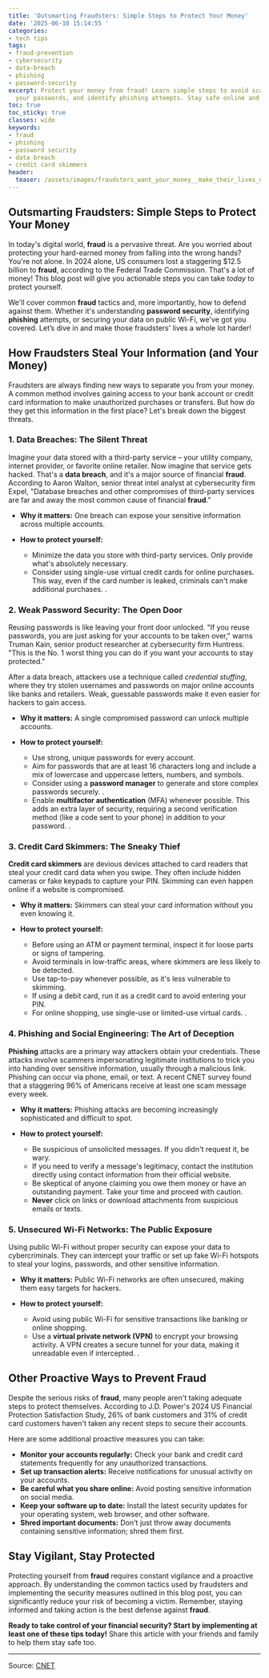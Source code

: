 ```yaml
---
title: 'Outsmarting Fraudsters: Simple Steps to Protect Your Money'
date: '2025-06-10 15:14:55 '
categories:
- tech tips
tags:
- fraud-prevention
- cybersecurity
- data-breach
- phishing
- password-security
excerpt: Protect your money from fraud! Learn simple steps to avoid scams, secure
  your passwords, and identify phishing attempts. Stay safe online and offline.
toc: true
toc_sticky: true
classes: wide
keywords:
- fraud
- phishing
- password security
- data breach
- credit card skimmers
header:
  teaser: /assets/images/fraudsters_want_your_money__make_their_lives_diffi_20250610151455.jpg
---
```


## Outsmarting Fraudsters: Simple Steps to Protect Your Money

In today's digital world, **fraud** is a pervasive threat. Are you worried about protecting your hard-earned money from falling into the wrong hands? You're not alone. In 2024 alone, US consumers lost a staggering $12.5 billion to **fraud**, according to the Federal Trade Commission. That's a lot of money! This blog post will give you actionable steps you can take *today* to protect yourself.

We'll cover common **fraud** tactics and, more importantly, how to defend against them. Whether it's understanding **password security**, identifying **phishing** attempts, or securing your data on public Wi-Fi, we've got you covered. Let’s dive in and make those fraudsters' lives a whole lot harder!

## How Fraudsters Steal Your Information (and Your Money)

Fraudsters are always finding new ways to separate you from your money. A common method involves gaining access to your bank account or credit card information to make unauthorized purchases or transfers. But how do they get this information in the first place? Let's break down the biggest threats.

### 1. Data Breaches: The Silent Threat

Imagine your data stored with a third-party service – your utility company, internet provider, or favorite online retailer. Now imagine that service gets hacked. That's a **data breach**, and it's a major source of financial **fraud**. According to Aaron Walton, senior threat intel analyst at cybersecurity firm Expel, "Database breaches and other compromises of third-party services are far and away the most common cause of financial **fraud**."

*   **Why it matters:** One breach can expose your sensitive information across multiple accounts.

*   **How to protect yourself:**
    *   Minimize the data you store with third-party services. Only provide what's absolutely necessary.
    *   Consider using single-use virtual credit cards for online purchases. This way, even if the card number is leaked, criminals can't make additional purchases. .

### 2. Weak Password Security: The Open Door

Reusing passwords is like leaving your front door unlocked. "If you reuse passwords, you are just asking for your accounts to be taken over," warns Truman Kain, senior product researcher at cybersecurity firm Huntress. "This is the No. 1 worst thing you can do if you want your accounts to stay protected."

After a data breach, attackers use a technique called *credential stuffing*, where they try stolen usernames and passwords on major online accounts like banks and retailers. Weak, guessable passwords make it even easier for hackers to gain access.

*   **Why it matters:** A single compromised password can unlock multiple accounts.

*   **How to protect yourself:**
    *   Use strong, unique passwords for every account.
    *   Aim for passwords that are at least 16 characters long and include a mix of lowercase and uppercase letters, numbers, and symbols.
    *   Consider using a **password manager** to generate and store complex passwords securely. .
    *   Enable **multifactor authentication** (MFA) whenever possible. This adds an extra layer of security, requiring a second verification method (like a code sent to your phone) in addition to your password. .

### 3. Credit Card Skimmers: The Sneaky Thief

**Credit card skimmers** are devious devices attached to card readers that steal your credit card data when you swipe. They often include hidden cameras or fake keypads to capture your PIN. Skimming can even happen online if a website is compromised.

*   **Why it matters:** Skimmers can steal your card information without you even knowing it.

*   **How to protect yourself:**
    *   Before using an ATM or payment terminal, inspect it for loose parts or signs of tampering.
    *   Avoid terminals in low-traffic areas, where skimmers are less likely to be detected.
    *   Use tap-to-pay whenever possible, as it's less vulnerable to skimming.
    *   If using a debit card, run it as a credit card to avoid entering your PIN.
    *   For online shopping, use single-use or limited-use virtual cards. .

### 4. Phishing and Social Engineering: The Art of Deception

**Phishing** attacks are a primary way attackers obtain your credentials. These attacks involve scammers impersonating legitimate institutions to trick you into handing over sensitive information, usually through a malicious link. Phishing can occur via phone, email, or text. A recent CNET survey found that a staggering 96% of Americans receive at least one scam message every week.

*   **Why it matters:** Phishing attacks are becoming increasingly sophisticated and difficult to spot.

*   **How to protect yourself:**
    *   Be suspicious of unsolicited messages. If you didn't request it, be wary.
    *   If you need to verify a message's legitimacy, contact the institution directly using contact information from their official website.
    *   Be skeptical of anyone claiming you owe them money or have an outstanding payment. Take your time and proceed with caution.
    *   **Never** click on links or download attachments from suspicious emails or texts.

### 5. Unsecured Wi-Fi Networks: The Public Exposure

Using public Wi-Fi without proper security can expose your data to cybercriminals. They can intercept your traffic or set up fake Wi-Fi hotspots to steal your logins, passwords, and other sensitive information.

*   **Why it matters:** Public Wi-Fi networks are often unsecured, making them easy targets for hackers.

*   **How to protect yourself:**
    *   Avoid using public Wi-Fi for sensitive transactions like banking or online shopping.
    *   Use a **virtual private network (VPN)** to encrypt your browsing activity. A VPN creates a secure tunnel for your data, making it unreadable even if intercepted. .

## Other Proactive Ways to Prevent Fraud

Despite the serious risks of **fraud**, many people aren't taking adequate steps to protect themselves. According to J.D. Power's 2024 US Financial Protection Satisfaction Study, 26% of bank customers and 31% of credit card customers haven't taken any recent steps to secure their accounts.

Here are some additional proactive measures you can take:

*   **Monitor your accounts regularly:** Check your bank and credit card statements frequently for any unauthorized transactions.
*   **Set up transaction alerts:** Receive notifications for unusual activity on your accounts.
*   **Be careful what you share online:** Avoid posting sensitive information on social media.
*   **Keep your software up to date:** Install the latest security updates for your operating system, web browser, and other software.
*   **Shred important documents:** Don't just throw away documents containing sensitive information; shred them first.

## Stay Vigilant, Stay Protected

Protecting yourself from **fraud** requires constant vigilance and a proactive approach. By understanding the common tactics used by fraudsters and implementing the security measures outlined in this blog post, you can significantly reduce your risk of becoming a victim. Remember, staying informed and taking action is the best defense against **fraud**.

**Ready to take control of your financial security? Start by implementing at least one of these tips today!** Share this article with your friends and family to help them stay safe too.

---

Source: [CNET](https://www.cnet.com/tech/services-and-software/fraudsters-want-your-money-make-their-lives-difficult-by-avoiding-these-mistakes/#ftag=CAD590a51e)